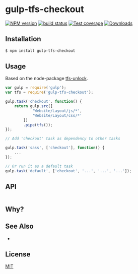 # gulp-tfs-checkout
[![NPM version][npm-image]][npm-url]
[![build status][travis-image]][travis-url]
[![Test coverage][coveralls-image]][coveralls-url]
[![Downloads][downloads-image]][downloads-url]



## Installation
```bash
$ npm install gulp-tfs-checkout
```

## Usage

Based on the node-package [tfs-unlock](https://www.npmjs.com/package/tfs-unlock).

```js
var gulp = require('gulp');
var tfs = require('gulp-tfs-checkout');

gulp.task('checkout', function() {
    return gulp.src([
            'Website/Layout/js/*',
            'Website/Layout/css/*'
        ])
        .pipe(tfs());
});

// Add 'checkout' task as dependency to other tasks

gulp.task('sass', ['checkout'], function() {
    ...
});

// Or run it as a default task
gulp.task('default', ['checkout', '...', '...', '...']);

```

## API
```js

```

## Why?


## See Also
-

## License
[MIT](https://tldrlegal.com/license/mit-license)

[npm-image]: https://img.shields.io/npm/v/gulp-tfs-checkout.svg?style=flat-square
[npm-url]: https://npmjs.org/package/gulp-tfs-checkout
[travis-image]: https://img.shields.io/travis/madsmadsdk/gulp-tfs-checkout.svg?style=flat-square
[travis-url]: https://travis-ci.org/madsmadsdk/gulp-tfs-checkout
[coveralls-image]: https://img.shields.io/coveralls/madsmadsdk/gulp-tfs-checkout.svg?style=flat-square
[coveralls-url]: https://coveralls.io/r/madsmadsdk/gulp-tfs-checkout?branch=master
[downloads-image]: http://img.shields.io/npm/dm/gulp-tfs-checkout.svg?style=flat-square
[downloads-url]: https://npmjs.org/package/gulp-tfs-checkout
